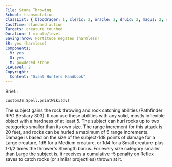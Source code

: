 ```yaml
---
File: Stone Throwing
School: transmutation
ClassList: { bloodrager: 1, cleric: 2, oracle: 2, druid: 2, magus: 2, ranger: 1, sorcerer: 2, wizard: 2 }
CastTime: standard action
Targets: creature touched
Duration: 1 minute/level
SavingThrow: Fortitude negates (harmless)
SR: yes (harmless)
Components:
  V: yes
  S: yes
  M: powdered stone
SLALevel: 2
Copyright:
  Content: "Giant Hunters Handbook"
---
```

Brief:: 

```dataviewjs
customJS.Spell.printWiki(dv)
```

The subject gains the rock throwing and rock catching abilities (Pathfinder RPG Bestiary 303). It can use these abilities with any solid, mostly inflexible object with a hardness of at least 5.  The subject can hurl rocks up to two categories smaller than its own size. The range increment for this attack is 20 feet, and rocks can be hurled a maximum of 5 range increments. Damage is based on the size of the subject-1d8 points of damage for a Large creature, 1d6 for a Medium creature, or 1d4 for a Small creature-plus 1-1/2 times the thrower's Strength bonus.  For every size category smaller than Large the subject is, it receives a cumulative -5 penalty on Reflex saves to catch rocks (or similar projectiles) thrown at it.
